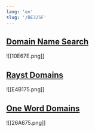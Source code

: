 ```yaml
---
lang: 'en'
slug: '/BE325F'
---
```


## [Domain Name Search](https://instantdomainsearch.com/)

![[10E67E.png]]

## [Rayst Domains](https://domains.ray.st/)

![[E4B175.png]]

## [One Word Domains](https://oneword.domains/)

![[26A675.png]]
